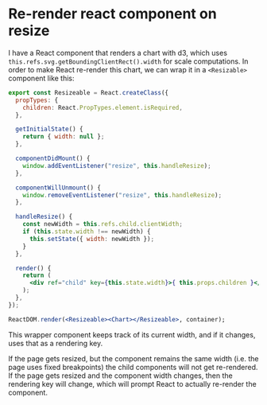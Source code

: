 # Re-render react component on resize

I have a React component that renders a chart with d3, which uses `this.refs.svg.getBoundingClientRect().width` for scale computations. In order to make React re-render this chart, we can wrap it in a `<Resizable>` component like this:

```jsx
export const Resizeable = React.createClass({
  propTypes: {
    children: React.PropTypes.element.isRequired,
  },

  getInitialState() {
    return { width: null };
  },

  componentDidMount() {
    window.addEventListener("resize", this.handleResize);
  },

  componentWillUnmount() {
    window.removeEventListener("resize", this.handleResize);
  },

  handleResize() {
    const newWidth = this.refs.child.clientWidth;
    if (this.state.width !== newWidth) {
      this.setState({ width: newWidth });
    }
  },

  render() {
    return (
      <div ref="child" key={this.state.width}>{ this.props.children }</div>
    );
  },
});

ReactDOM.render(<Resizeable><Chart></Resizeable>, container);
```

This wrapper component keeps track of its current width, and if it changes, uses that as a rendering key.

If the page gets resized, but the component remains the same width (i.e. the page uses fixed breakpoints) the child components will not get re-rendered. If the page gets resized and the component width changes, then the rendering key will change, which will prompt React to actually re-render the component.